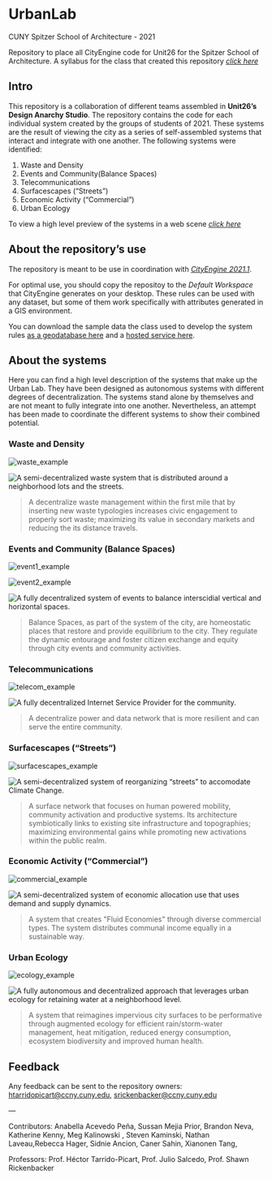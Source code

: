 # UrbanLab
CUNY Spitzer School of Architecture - 2021

Repository to place all CityEngine code for Unit26 for the Spitzer School of Architecture. A syllabus for the class that created this repository *[click here](https://docs.google.com/document/d/1OeA53enEJdavxhBFRCKM4Jie3uw_BkkP8MtLnRKEhug/edit?usp=sharing)*

## Intro
This repository is a collaboration of different teams assembled in **Unit26’s Design Anarchy Studio**. The repository contains the code for each individual system created by the groups of students of 2021. These systems are the result of viewing the city as a series of self-assembled systems that interact and integrate with one another. The following systems were identified:

1. Waste and Density
2. Events and Community(Balance Spaces)
3. Telecommunications
4. Surfacescapes (“Streets”)
5. Economic Activity (“Commercial”)
6. Urban Ecology

To view a high level preview of the systems in a web scene *[click here](https://arcg.is/1OeKDP0)*


## About the repository’s use

The repository is meant to be use in coordination with *[CityEngine 2021.1](https://doc.arcgis.com/en/cityengine/latest/whats-new/cityengine-whats-new.htm)*. 

For optimal use, you should copy the repositoy to the *Default Workspace* that CityEngine generates on your desktop. These rules can be used with any dataset, but some of them work specifically with attributes generated in a GIS environment.

You can download the sample data the class used to develop the system rules [as a geodatabase here](https://ccny.maps.arcgis.com/home/item.html?id=4c42640d19f44663b3bbdefa599d31e5#overview) and a [hosted service here](https://services3.arcgis.com/sJvdLIgPMD7cWjlL/arcgis/rest/services/TheSite/FeatureServer).

## About the systems

Here you can find a high level description of the systems that make up the Urban Lab. They have been designed as autonomous systems with different degrees of decentralization. The systems stand alone by themselves and are not meant to fully integrate into one another. Nevertheless, an attempt has been made to coordinate the different systems to show their combined potential.

### Waste and Density

![waste_example](examples/waste.jpg)

![A semi-decentralized waste system that is distributed around a neighborhood lots and the streets.](rules/waste)

> A decentralize waste management within the first mile that by inserting new waste typologies increases civic engagement to properly sort waste; maximizing its value in secondary markets and reducing the its distance travels.

### Events and Community (Balance Spaces)

![event1_example](examples/events1.png)

![event2_example](examples/events2.png)

![A fully decentralized system of events to balance interscidial vertical and horizontal spaces.](rules/events)

> Balance Spaces, as part of the system of the city, are homeostatic places that restore and provide equilibrium to the city. They regulate the dynamic entourage and foster citizen exchange and equity through city events and community activities.

### Telecommunications

![telecom_example](examples/telecoms.png)

![A fully decentralized Internet Service Provider for the community.](rules/telecom)

> A decentralize power and data network that is more resilient and can serve the entire community.


### Surfacescapes (“Streets”)
![surfacescapes_example](examples/surfacescapes.png)

![A semi-decentralized system of reorganizing “streets” to accomodate Climate Change.](rules/surfascapes)

> A surface network that focuses on human powered mobility, community activation and productive systems. Its architecture symbiotically links to existing site infrastructure and topographies; maximizing environmental gains while promoting new activations within the public realm.

### Economic Activity (“Commercial”)

![commercial_example](examples/commercial.png)

![A semi-decentralized system of economic allocation use that uses demand and supply dynamics.](rules/commercial)

> A system that creates "Fluid Economies" through diverse commercial types. The system distributes communal income equally in a sustainable way.

### Urban Ecology

![ecology_example](examples/ecology.jpg)

![A fully autonomous and decentralized approach that leverages urban ecology for retaining water at a neighborhood level.](rules/ecology)

> A system that reimagines impervious city surfaces to be performative through augmented ecology for efficient rain/storm-water management, heat mitigation, reduced energy consumption, ecosystem biodiversity and improved human health.

## Feedback

Any feedback can be sent to the repository owners: htarridopicart@ccny.cuny.edu, srickenbacker@ccny.cuny.edu

—

Contributors: Anabella Acevedo Peña, Sussan Mejia Prior, Brandon Neva, Katherine Kenny, Meg Kalinowski , Steven Kaminski, Nathan Laveau,Rebecca Hager, Sidnie Ancion, Caner Sahin, Xianonen Tang,

Professors: Prof. Héctor Tarrido-Picart, Prof. Julio Salcedo, Prof. Shawn Rickenbacker
